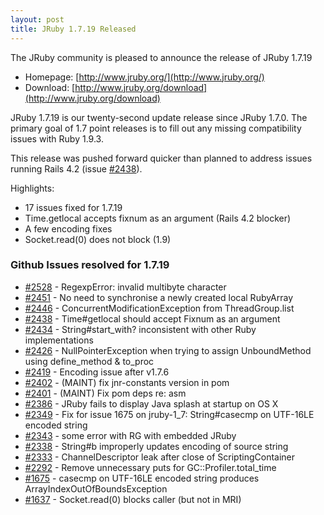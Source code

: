 ```yaml
---
layout: post
title: JRuby 1.7.19 Released
---
```

The JRuby community is pleased to announce the release of JRuby 1.7.19

- Homepage: [http://www.jruby.org/](http://www.jruby.org/)
- Download: [http://www.jruby.org/download](http://www.jruby.org/download)

JRuby 1.7.19 is our twenty-second update release since JRuby 1.7.0.  The primary goal of 1.7 point releases is to fill out any missing compatibility issues with Ruby 1.9.3.

This release was pushed forward quicker than planned to address issues running Rails 4.2 (issue [#2438](https://github.com/jruby/jruby/issues/2438)).

Highlights:

- 17 issues fixed for 1.7.19
- Time.getlocal accepts fixnum as an argument (Rails 4.2 blocker)
- A few encoding fixes
- Socket.read(0) does not block (1.9)

### Github Issues resolved for 1.7.19

<ul>
<li><a href="https://github.com/jruby/jruby/issues/2528">#2528</a> - RegexpError: invalid multibyte character</li>
<li><a href="https://github.com/jruby/jruby/pull/2451">#2451</a> - No need to synchronise a newly created local RubyArray</li>
<li><a href="https://github.com/jruby/jruby/issues/2446">#2446</a> - ConcurrentModificationException from ThreadGroup.list</li>
<li><a href="https://github.com/jruby/jruby/issues/2438">#2438</a> - Time#getlocal should accept Fixnum as an argument</li>
<li><a href="https://github.com/jruby/jruby/issues/2434">#2434</a> - String#start_with? inconsistent with other Ruby implementations</li>
<li><a href="https://github.com/jruby/jruby/issues/2426">#2426</a> - NullPointerException when trying to assign UnboundMethod using define_method &amp; to_proc</li>
<li><a href="https://github.com/jruby/jruby/issues/2419">#2419</a> - Encoding issue after v1.7.6</li>
<li><a href="https://github.com/jruby/jruby/pull/2402">#2402</a> - (MAINT) fix jnr-constants version in pom</li>
<li><a href="https://github.com/jruby/jruby/pull/2401">#2401</a> - (MAINT) Fix pom deps re: asm</li>
<li><a href="https://github.com/jruby/jruby/issues/2386">#2386</a> - JRuby fails to display Java splash at startup on OS X</li>
<li><a href="https://github.com/jruby/jruby/pull/2349">#2349</a> - Fix for issue 1675 on jruby-1_7: String#casecmp on UTF-16LE encoded string</li>
<li><a href="https://github.com/jruby/jruby/issues/2343">#2343</a> - some error with RG with embedded JRuby</li>
<li><a href="https://github.com/jruby/jruby/issues/2338">#2338</a> - String#b improperly updates encoding of source string</li>
<li><a href="https://github.com/jruby/jruby/issues/2333">#2333</a> - ChannelDescriptor leak after close of ScriptingContainer</li>
<li><a href="https://github.com/jruby/jruby/pull/2292">#2292</a> - Remove unnecessary puts for GC::Profiler.total_time</li>
<li><a href="https://github.com/jruby/jruby/issues/1675">#1675</a> - casecmp on UTF-16LE encoded string produces ArrayIndexOutOfBoundsException</li>
<li><a href="https://github.com/jruby/jruby/issues/1637">#1637</a> - Socket.read(0) blocks caller (but not in MRI)</li>
</ul>

